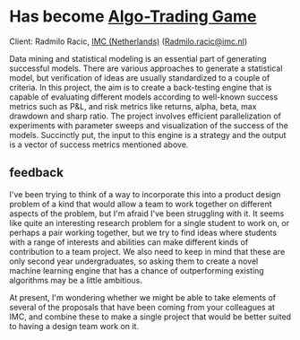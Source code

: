 # Has become [Algo-Trading Game](Algo-Trading_Game "wikilink")

Client: Radmilo Racic, [IMC (Netherlands)](IMC_(Netherlands) "wikilink")
(Radmilo.racic@imc.nl)

Data mining and statistical modeling is an essential part of generating
successful models. There are various approaches to generate a
statistical model, but verification of ideas are usually standardized to
a couple of criteria. In this project, the aim is to create a
back-testing engine that is capable of evaluating different models
according to well-known success metrics such as P&L, and risk metrics
like returns, alpha, beta, max drawdown and sharp ratio. The project
involves efficient parallelization of experiments with parameter sweeps
and visualization of the success of the models. Succinctly put, the
input to this engine is a strategy and the output is a vector of success
metrics mentioned above.

## feedback

I've been trying to think of a way to incorporate this into a product
design problem of a kind that would allow a team to work together on
different aspects of the problem, but I'm afraid I've been struggling
with it. It seems like quite an interesting research problem for a
single student to work on, or perhaps a pair working together, but we
try to find ideas where students with a range of interests and abilities
can make different kinds of contribution to a team project. We also need
to keep in mind that these are only second year undergraduates, so
asking them to create a novel machine learning engine that has a chance
of outperforming existing algorithms may be a little ambitious.

At present, I'm wondering whether we might be able to take elements of
several of the proposals that have been coming from your colleagues at
IMC, and combine these to make a single project that would be better
suited to having a design team work on it.